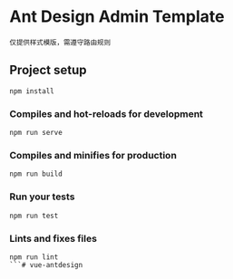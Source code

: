 ﻿# Ant Design Admin Template
```
仅提供样式模版，需遵守路由规则
```

## Project setup
```
npm install
```

### Compiles and hot-reloads for development
```
npm run serve
```

### Compiles and minifies for production
```
npm run build
```

### Run your tests
```
npm run test
```

### Lints and fixes files
```
npm run lint
```# vue-antdesign
